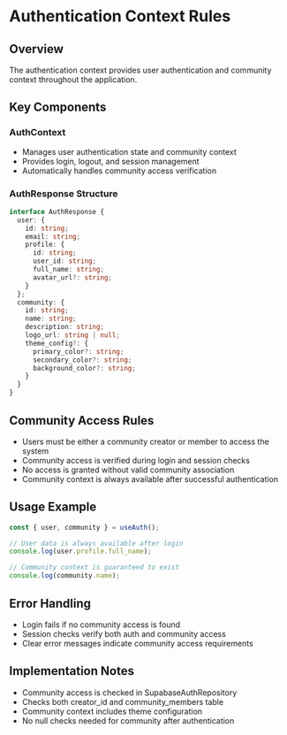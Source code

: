 # Authentication Context Rules

## Overview
The authentication context provides user authentication and community context throughout the application.

## Key Components

### AuthContext
- Manages user authentication state and community context
- Provides login, logout, and session management
- Automatically handles community access verification

### AuthResponse Structure
```typescript
interface AuthResponse {
  user: {
    id: string;
    email: string;
    profile: {
      id: string;
      user_id: string;
      full_name: string;
      avatar_url?: string;
    }
  };
  community: {
    id: string;
    name: string;
    description: string;
    logo_url: string | null;
    theme_config?: {
      primary_color?: string;
      secondary_color?: string;
      background_color?: string;
    }
  }
}
```

## Community Access Rules
- Users must be either a community creator or member to access the system
- Community access is verified during login and session checks
- No access is granted without valid community association
- Community context is always available after successful authentication

## Usage Example
```typescript
const { user, community } = useAuth();

// User data is always available after login
console.log(user.profile.full_name);

// Community context is guaranteed to exist
console.log(community.name);
```

## Error Handling
- Login fails if no community access is found
- Session checks verify both auth and community access
- Clear error messages indicate community access requirements

## Implementation Notes
- Community access is checked in SupabaseAuthRepository
- Checks both creator_id and community_members table
- Community context includes theme configuration
- No null checks needed for community after authentication 
